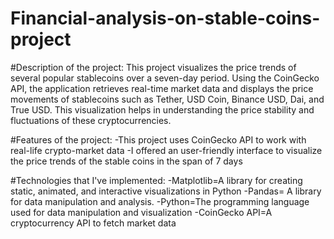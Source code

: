 # Financial-analysis-on-stable-coins-project

#Description of the project:
This project visualizes the price trends of several popular stablecoins over a seven-day period. Using the CoinGecko API, the application retrieves real-time market data and displays the price movements of stablecoins such as Tether, USD Coin, Binance USD, Dai, and True USD. This visualization helps in understanding the price stability and fluctuations of these cryptocurrencies.


#Features of the project:
-This project uses CoinGecko API to work with real-life crypto-market data
-I offered an user-friendly interface to visualize the price trends of the stable coins in the span of 7 days

#Technologies that I've implemented:
-Matplotlib=A library for creating static, animated, and interactive visualizations in Python
-Pandas= A library for data manipulation and analysis.
-Python=The programming language used for data manipulation and visualization
-CoinGecko API=A cryptocurrency API to fetch market data
